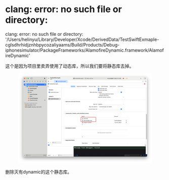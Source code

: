 # clang: error: no such file or directory:

clang: error: no such file or directory: '/Users/helinyu/Library/Developer/Xcode/DerivedData/TestSwiftExmaple-cglsdhrhidjznhbpycozaliyaams/Build/Products/Debug-iphonesimulator/PackageFrameworks/AlamofireDynamic.framework/AlamofireDynamic'



这个是因为项目里卖弄使用了动态库，所以我们要将静态库去掉。

<figure><img src="../../../.gitbook/assets/image.png" alt=""><figcaption></figcaption></figure>

删除灭有dynamic的这个静态库。



